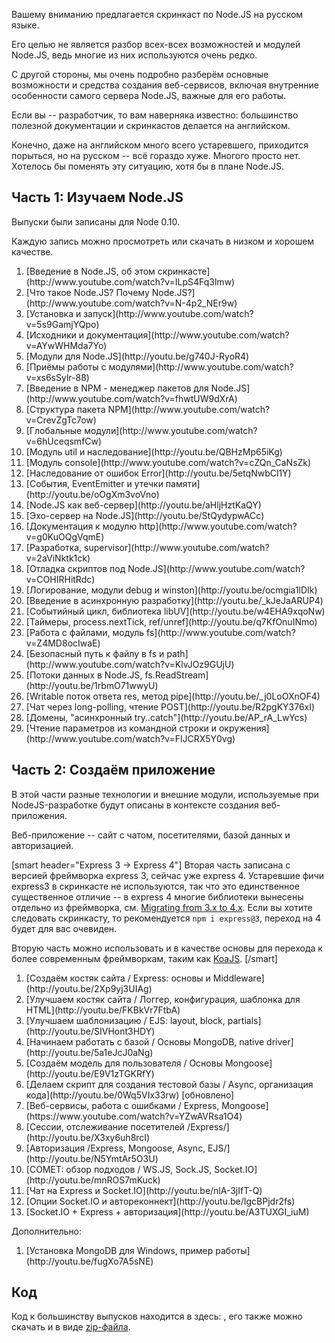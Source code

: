 
Вашему вниманию предлагается скринкаст по Node.JS на русском языке.

Его целью не является разбор всех-всех возможностей и модулей Node.JS, ведь многие из них используются очень редко.

С другой стороны, мы очень подробно разберём основные возможности и средства создания веб-сервисов,
включая внутренние особенности самого сервера Node.JS, важные для его работы.

Если вы -- разработчик, то вам наверняка известно: большинство полезной документации и скринкастов делается на английском.

Конечно, даже на английском много всего устаревшего, приходится порыться, но на русском -- всё гораздо хуже.
Многого просто нет. Хотелось бы поменять эту ситуацию, хотя бы в плане Node.JS.

## Часть 1: Изучаем Node.JS

Выпуски были записаны для Node 0.10.

Каждую запись можно просмотреть или скачать в низком и хорошем качестве.

<div class="lessons-list lessons-list_screencast">
<ol class="lessons-list__lessons">
<li class="lessons-list__lesson" mnemo="intro-1-about">[Введение в Node.JS, об этом скринкасте](http://www.youtube.com/watch?v=ILpS4Fq3lmw)</li>
<li class="lessons-list__lesson" mnemo="intro-2-whatisnode">[Что такое Node.JS? Почему Node.JS?](http://www.youtube.com/watch?v=N-4p2_NEr9w)</li>
<li class="lessons-list__lesson" mnemo="intro-3-install">[Установка и запуск](http://www.youtube.com/watch?v=5s9GamjYQpo)</li>
<li class="lessons-list__lesson lessons-list__lesson_section-end" mnemo="intro-4-docs">[Исходники и документация](http://www.youtube.com/watch?v=AYwWHMda7Yo)</li>

<li class="lessons-list__lesson" mnemo="modules-1-intro">[Модули для Node.JS](http://youtu.be/g740J-RyoR4)</li>
<li class="lessons-list__lesson lessons-list__lesson_section-end" mnemo="modules-2-module">[Приёмы работы с модулями](http://www.youtube.com/watch?v=xs6sSylr-88)</li>

<li class="lessons-list__lesson" mnemo="npm-1-intro">[Введение в NPM - менеджер пакетов для Node.JS](http://www.youtube.com/watch?v=fhwtUW9dXrA)</li>
<li class="lessons-list__lesson" mnemo="npm-2-package">[Структура пакета NPM](http://www.youtube.com/watch?v=CrevZgTc7ow)</li>
<li class="lessons-list__lesson lessons-list__lesson_section-end" mnemo="npm-3-global">[Глобальные модули](http://www.youtube.com/watch?v=6hUceqsmfCw)</li>

<li class="lessons-list__lesson" mnemo="top-1-util">[Модуль util и наследование](http://youtu.be/QBHzMp65iKg)</li>
<li class="lessons-list__lesson" mnemo="top-2-console">[Модуль console](http://www.youtube.com/watch?v=cZQn_CaNsZk)</li>
<li class="lessons-list__lesson" mnemo="top-3-inherit-error">[Наследование от ошибок Error](http://youtu.be/5etqNwbCl1Y)</li>
<li class="lessons-list__lesson lessons-list__lesson_section-end" mnemo="top-4-eventemitter">[События, EventEmitter и утечки памяти](http://youtu.be/oOgXm3voVno)</li>

<li class="lessons-list__lesson" mnemo="server-1-intro">[Node.JS как веб-сервер](http://youtu.be/aHljHztKaQY)</li>
<li class="lessons-list__lesson" mnemo="server-2-echo">[Эхо-сервер на Node.JS](http://youtu.be/StQydypwACc)</li>
<li class="lessons-list__lesson lessons-list__lesson_section-end" mnemo="server-3-docs">[Документация к модулю http](http://www.youtube.com/watch?v=g0KuOQgVqmE)</li>

<li class="lessons-list__lesson" mnemo="dev-1-supervisor">[Разработка, supervisor](http://www.youtube.com/watch?v=2aViNktk1ck)</li>
<li class="lessons-list__lesson" mnemo="dev-2-debug">[Отладка скриптов под Node.JS](http://www.youtube.com/watch?v=COHIRHitRdc)</li>
<li class="lessons-list__lesson lessons-list__lesson_section-end" mnemo="dev-3-log">[Логирование, модули debug и winston](http://youtu.be/ocmgia1lDIk)</li>

<li class="lessons-list__lesson" mnemo="event-loop-1-async">[Введение в асинхронную разработку](http://youtu.be/_kJeJaARUP4)</li>
<li class="lessons-list__lesson" mnemo="event-loop-2-inside">[Событийный цикл, библиотека libUV](http://youtu.be/w4EHA9xqoNw)</li>
<li class="lessons-list__lesson lessons-list__lesson_section-end" mnemo="event-loop-3-timers">[Таймеры, process.nextTick, ref/unref](http://youtu.be/q7KfOnuINmo)</li>

<li class="lessons-list__lesson" mnemo="fs-1-fs">[Работа с файлами, модуль fs](http://www.youtube.com/watch?v=Z4MD8ocIwaE)</li>
<li class="lessons-list__lesson lessons-list__lesson_section-end" mnemo="fs-2-path">[Безопасный путь к файлу в fs и path](http://www.youtube.com/watch?v=KlvJOz9GUjU)</li>

<li class="lessons-list__lesson" mnemo="streams-1-readable">[Потоки данных в Node.JS, fs.ReadStream](http://youtu.be/1rbmO71wwyU)</li>
<li class="lessons-list__lesson lessons-list__lesson_section-end" mnemo="streams-2-net">[Writable поток ответа res, метод pipe](http://youtu.be/_j0LoOXnOF4)</li>

<li class="lessons-list__lesson lessons-list__lesson_section-end" mnemo="long-poll-chat">[Чат через long-polling, чтение POST](http://youtu.be/R2pgKY376xI)</li>

<li class="lessons-list__lesson lessons-list__lesson_section-end" mnemo="domain">[Домены, "асинхронный try..catch"](http://youtu.be/AP_rA_LwYcs)</li>

<li class="lessons-list__lesson" mnemo="process-params">[Чтение параметров из командной строки и окружения](http://www.youtube.com/watch?v=FlJCRX5Y0vg)</li>
</ol>
</div>

## Часть 2: Создаём приложение

В этой части разные технологии и внешние модули, используемые при NodeJS-разработке будут описаны в контексте создания веб-приложения.

Веб-приложение -- сайт с чатом, посетителями, базой данных и авторизацией.

[smart header="Express 3 -> Express 4"]
Вторая часть записана с версией фреймворка express 3, сейчас уже express 4.
Устаревшие фичи express3 в скринкасте не используются, так что это единственное существенное отличие -- в express 4 многие библиотеки вынесены отдельно из фреймворка, см. [Migrating from 3.x to 4.x](https://github.com/visionmedia/express/wiki/Migrating-from-3.x-to-4.x).
Если вы хотите следовать скринкасту, то рекомендуется `npm i express@3`, переход на 4 будет для вас очевиден.

Вторую часть можно использовать и в качестве основы для перехода к более современным фреймворкам, таким как [KoaJS](http://koajs.com).
[/smart]

<no-typography>
<div class="lessons-list lessons-list_screencast">
<ol class="lessons-list__lessons">
<li class="lessons-list__lesson" mnemo="chat-1">[Создаём костяк сайта / Express: основы и Middleware](http://youtu.be/2Xp9yj3UIAg)</li>
<li class="lessons-list__lesson" mnemo="chat-2">[Улучшаем костяк сайта / Логгер, конфигурация, шаблонка для HTML](http://youtu.be/FKBkVr7FtbA)</li>
<li class="lessons-list__lesson" mnemo="chat-3">[Улучшаем шаблонизацию / EJS: layout, block, partials](http://youtu.be/SIVHont3HDY)</li>
<li class="lessons-list__lesson" mnemo="chat-4">[Начинаем работать с базой / Основы MongoDB, native driver](http://youtu.be/5a1eJcJ0aNg)</li>
<li class="lessons-list__lesson" mnemo="chat-5">[Создаём модель для пользователя / Основы Mongoose](http://youtu.be/E9V1zTGKRfY)</li>
<li class="lessons-list__lesson" mnemo="chat-6">[Делаем скрипт для создания тестовой базы / Async, организация кода](http://youtu.be/0Wq5VIx33rw) [обновлено]</li>
<li class="lessons-list__lesson" mnemo="chat-7">[Веб-сервисы, работа с ошибками / Express, Mongoose](https://www.youtube.com/watch?v=YZwAVRsa1O4)</li>
<li class="lessons-list__lesson" mnemo="chat-8">[Сессии, отслеживание посетителей /Express/](http://youtu.be/X3xy6uh8rcI)</li>
<li class="lessons-list__lesson" mnemo="chat-9">[Авторизация /Express, Mongoose, Async, EJS/](http://youtu.be/N5YmtAr5O3U)</li>
<li class="lessons-list__lesson" mnemo="chat-10">[COMET: обзор подходов / WS.JS, Sock.JS, Socket.IO](http://youtu.be/mnROS7mKuck)</li>
<li class="lessons-list__lesson" mnemo="chat-11">[Чат на Express и Socket.IO](http://youtu.be/nlA-3jIfT-Q)</li>
<li class="lessons-list__lesson" mnemo="chat-12">[Опции Socket.IO и автореконнект](http://youtu.be/IgcBPjdr2fs)</li>
<li class="lessons-list__lesson" mnemo="chat-13">[Socket.IO + Express + авторизация](http://youtu.be/A3TUXGI_iuM)</li>
</ol>
</div>

Дополнительно:

<no-typography>
<div class="lessons-list lessons-list_screencast">
<ol class="lessons-list__lessons">
<li class="lessons-list__lesson" mnemo="mongo-install">[Установка MongoDB для Windows, пример работы](http://youtu.be/fugXo7A5sNE)</li>
</ol>
</div>
</no-typography>

## Код

Код к большинству выпусков находится в здесь: [](https://github.com/iliakan/nodejs-screencast), его также можно скачать и в виде [zip-файла](https://github.com/iliakan/nodejs-screencast/archive/master.zip).
